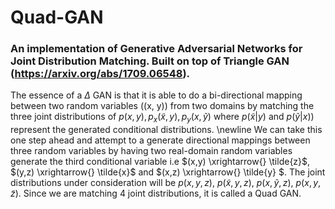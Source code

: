 # Quad-GAN

### An implementation of Generative Adversarial Networks for Joint Distribution Matching. Built on top of Triangle GAN (https://arxiv.org/abs/1709.06548).

The essence of a $\Delta$ GAN is that it is able to do a bi-directional mapping between two random variables \((x, y)\) from two domains by matching the three joint distributions of  $p(x,y), p_x(\tilde{x},y), p_y(x,\tilde{y})$ where $p(\tilde{x}|y)$ and $p(\tilde{y}|x))$ represent the generated conditional distributions.
\newline
We can take this one step ahead and attempt to a generate directional mappings between three random variables by having two real-domain random variables generate the third conditional variable i.e $(x,y) \xrightarrow{} \tilde{z}$, $(y,z) \xrightarrow{} \tilde{x}$ and $(x,z) \xrightarrow{} \tilde{y} $. The joint distributions under consideration will be $p(x,y,z)$, $p(\tilde{x},y,z)$, $p(x,\tilde{y},z)$, $p(x,y,\tilde{z})$. Since we are matching 4 joint distributions, it is called a Quad GAN.
